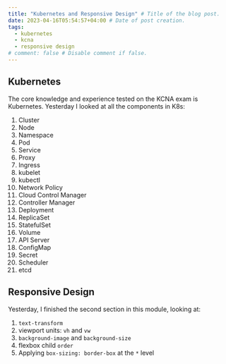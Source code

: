 ```yaml
---
title: "Kubernetes and Responsive Design" # Title of the blog post.
date: 2023-04-16T05:54:57+04:00 # Date of post creation.
tags:
  - kubernetes
  - kcna
  - responsive design
# comment: false # Disable comment if false.
---
```

## Kubernetes
The core knowledge and experience tested on the KCNA exam is Kubernetes. Yesterday I looked at all the components 
in K8s:
1. Cluster
2. Node
3. Namespace
4. Pod
5. Service
6. Proxy
7. Ingress
8. kubelet
9. kubectl
10. Network Policy
11. Cloud Control Manager
12. Controller Manager
13. Deployment
14. ReplicaSet
15. StatefulSet
16. Volume
17. API Server
18. ConfigMap
19. Secret
20. Scheduler
21. etcd

## Responsive Design
Yesterday, I finished the second section in this module, looking at:
1. `text-transform`
2. viewport units: `vh` and `vw`
3. `background-image` and `background-size`
4. flexbox child `order`
5. Applying `box-sizing: border-box` at the `*` level
